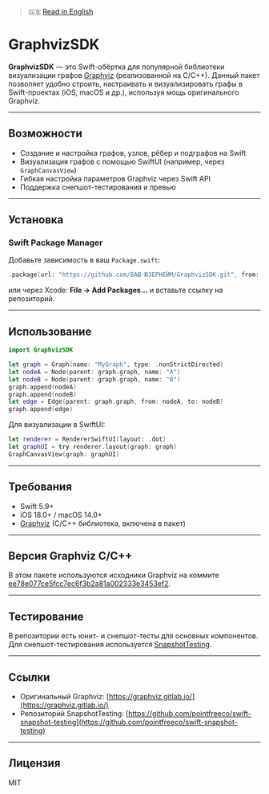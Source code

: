 > 🇬🇧 [Read in English](README.md)

# GraphvizSDK

**GraphvizSDK** — это Swift-обёртка для популярной библиотеки визуализации графов [Graphviz](https://graphviz.gitlab.io/) (реализованной на C/C++).
Данный пакет позволяет удобно строить, настраивать и визуализировать графы в Swift-проектах (iOS, macOS и др.), используя мощь оригинального Graphviz.

---

## Возможности

- Создание и настройка графов, узлов, рёбер и подграфов на Swift
- Визуализация графов с помощью SwiftUI (например, через `GraphCanvasView`)
- Гибкая настройка параметров Graphviz через Swift API
- Поддержка снепшот-тестирования и превью

---

## Установка

### Swift Package Manager

Добавьте зависимость в ваш `Package.swift`:

```swift
.package(url: "https://github.com/ВАШ-ЮЗЕРНЕЙМ/GraphvizSDK.git", from: "1.0.0"),
```

или через Xcode:
**File → Add Packages...** и вставьте ссылку на репозиторий.

---

## Использование

```swift
import GraphvizSDK

let graph = Graph(name: "MyGraph", type: .nonStrictDirected)
let nodeA = Node(parent: graph.graph, name: "A")
let nodeB = Node(parent: graph.graph, name: "B")
graph.append(nodeA)
graph.append(nodeB)
let edge = Edge(parent: graph.graph, from: nodeA, to: nodeB)
graph.append(edge)
```

Для визуализации в SwiftUI:

```swift
let renderer = RendererSwiftUI(layout: .dot)
let graphUI = try renderer.layout(graph: graph)
GraphCanvasView(graph: graphUI)
```

---

## Требования

- Swift 5.9+
- iOS 18.0+ / macOS 14.0+
- [Graphviz](https://graphviz.gitlab.io/) (C/C++ библиотека, включена в пакет)

---

## Версия Graphviz C/C++

В этом пакете используются исходники Graphviz на коммите [ee78e077ce5fcc7ec6f3b2a81a002333e3453ef2](https://gitlab.com/graphviz/graphviz/-/commit/ee78e077ce5fcc7ec6f3b2a81a002333e3453ef2).

---

## Тестирование

В репозитории есть юнит- и снепшот-тесты для основных компонентов.
Для снепшот-тестирования используется [SnapshotTesting](https://github.com/pointfreeco/swift-snapshot-testing).

---

## Ссылки

- Оригинальный Graphviz: [https://graphviz.gitlab.io/](https://graphviz.gitlab.io/)
- Репозиторий SnapshotTesting: [https://github.com/pointfreeco/swift-snapshot-testing](https://github.com/pointfreeco/swift-snapshot-testing)

---

## Лицензия

MIT 
